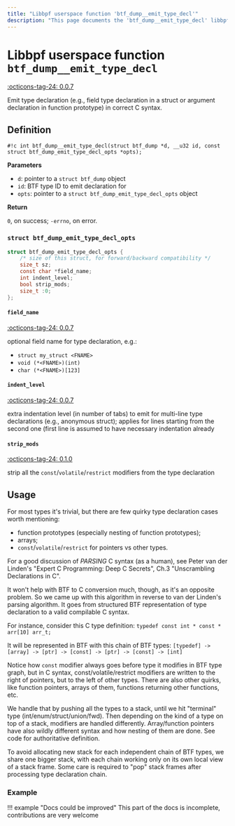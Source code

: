 ```yaml
---
title: "Libbpf userspace function 'btf_dump__emit_type_decl'"
description: "This page documents the 'btf_dump__emit_type_decl' libbpf userspace function, including its definition, usage, and examples."
---
```

# Libbpf userspace function `btf_dump__emit_type_decl`

<!-- [LIBBPF_TAG] -->
[:octicons-tag-24: 0.0.7](https://github.com/libbpf/libbpf/releases/tag/v0.0.7)
<!-- [/LIBBPF_TAG] -->

Emit type declaration (e.g., field type declaration in a struct or argument declaration in function prototype) in correct C syntax.

## Definition

`#!c int btf_dump__emit_type_decl(struct btf_dump *d, __u32 id, const struct btf_dump_emit_type_decl_opts *opts);`

**Parameters**

- `d`: pointer to a `struct btf_dump` object
- `id`: BTF type ID to emit declaration for
- `opts`: pointer to a `struct btf_dump_emit_type_decl_opts` object

**Return**

`0`, on success; `-errno`, on error.

### `struct btf_dump_emit_type_decl_opts`

```c
struct btf_dump_emit_type_decl_opts {
	/* size of this struct, for forward/backward compatibility */
	size_t sz;
	const char *field_name;
	int indent_level;
	bool strip_mods;
	size_t :0;
};
```

#### `field_name`

[:octicons-tag-24: 0.0.7](https://github.com/libbpf/libbpf/commit/5ec0ba653073ae308c7acf438971044389afddf3)

optional field name for type declaration, e.g.:

 - `struct my_struct <FNAME>`
 - `void (*<FNAME>)(int)`
 - `char (*<FNAME>)[123]`

#### `indent_level`

[:octicons-tag-24: 0.0.7](https://github.com/libbpf/libbpf/commit/5ec0ba653073ae308c7acf438971044389afddf3)

extra indentation level (in number of tabs) to emit for multi-line type declarations (e.g., anonymous struct); applies for lines starting from the second one (first line is assumed to have necessary indentation already

#### `strip_mods`

[:octicons-tag-24: 0.1.0](https://github.com/libbpf/libbpf/commit/de60a31eba192e42f25ef5c00d88c7018304bfe1)

strip all the `const`/`volatile`/`restrict` modifiers from the type declaration

## Usage

For most types it's trivial, but there are few quirky type declaration cases worth mentioning:

 - function prototypes (especially nesting of function prototypes);
 - arrays;
 - `const`/`volatile`/`restrict` for pointers vs other types.

For a good discussion of *PARSING* C syntax (as a human), see <nospell>Peter van der Linden's</nospell> "Expert C Programming: Deep C Secrets", Ch.3 "Unscrambling Declarations in C".
 
It won't help with BTF to C conversion much, though, as it's an opposite  problem. So we came up with this algorithm in reverse to <nospell>van der Linden's</nospell> parsing algorithm. It goes from structured BTF representation of type  declaration to a valid compilable C syntax.

For instance, consider this C type definition:
  `typedef const int * const * arr[10] arr_t;`

It will be represented in BTF with this chain of BTF types:
  `[typedef] -> [array] -> [ptr] -> [const] -> [ptr] -> [const] -> [int]`

Notice how `const` modifier always goes before type it modifies in BTF type graph, but in C syntax, const/volatile/restrict modifiers are written to the right of pointers, but to the left of other types. There are also other quirks, like function pointers, arrays of them, functions returning other functions, etc.

We handle that by pushing all the types to a stack, until we hit "terminal" type (int/enum/struct/union/fwd). Then depending on the kind of a type on top of a stack, modifiers are handled differently. Array/function pointers have also wildly different syntax and how nesting of them are done. See code for authoritative definition.

To avoid allocating new stack for each independent chain of BTF types, we share one bigger stack, with each chain working only on its own local view of a stack frame. Some care is required to "pop" stack frames after processing type declaration chain.

### Example

!!! example "Docs could be improved"
    This part of the docs is incomplete, contributions are very welcome

